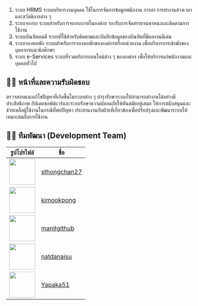 1. ระบบ HRMS
ระบบบริหารงานบุคคล ใช้ในการจัดการข้อมูลพนักงาน การลา การทำงานล่วงเวลา และสวัสดิการต่าง ๆ
2. ระบบจองรถ
ระบบสำหรับการจองรถภายในองค์กร รองรับการจัดสรรยานพาหนะและติดตามการใช้งาน
3. ระบบบัณฑิตคนดี
ระบบที่ใช้สำหรับติดตามและบันทึกข้อมูลของบัณฑิตที่มีผลงานดีเด่น
4. ระบบจองหอพัก
ระบบสำหรับการจองหอพักขององค์กรหรือหน่วยงาน เพื่อบริหารการเข้าพักของบุคลากรและนักศึกษา
5. ระบบ e-Services
ระบบที่รวมบริการออนไลน์ต่าง ๆ ขององค์กร เพื่อให้บริการแก่พนักงานและบุคคลทั่วไป
## 👨‍💻 หน้าที่และความรับผิดชอบ
ตรวจสอบและแก้ไขปัญหาที่เกิดขึ้นในระบบต่าง ๆ
บำรุงรักษาระบบให้สามารถทำงานได้อย่างมีประสิทธิภาพ
อัปเดตซอฟต์แวร์และระบบรักษาความปลอดภัยให้ทันสมัยอยู่เสมอ
ให้การสนับสนุนและช่วยเหลือผู้ใช้งานในกรณีที่พบปัญหา
ประสานงานกับฝ่ายที่เกี่ยวข้องเพื่อปรับปรุงและพัฒนาระบบให้เหมาะสมกับการใช้งาน


## 👨‍💻 **ทีมพัฒนา (Development Team)**

| รูปโปรไฟล์                                                               | ชื่อ                                            |
| ------------------------------------------------------------------------ | ----------------------------------------------- |
| <img src="https://github.com/sthongchan27.png" width="70" height="70" /> | [sthongchan27](https://github.com/sthongchan27) |
| <img src="https://github.com/kimookpong.png" width="70" height="70" />   | [kimookpong](https://github.com/kimookpong)     |
| <img src="https://github.com/manitgithub.png" width="70" height="70" />  | [manitgithub](https://github.com/manitgithub)   |
| <img src="https://github.com/natdanaisu.png" width="70" height="70" />   | [natdanaisu](https://github.com/natdanaisu)     |
| <img src="https://github.com/Yapaka51.png" width="70" height="70" />     | [Yapaka51](https://github.com/Yapaka51)         |
